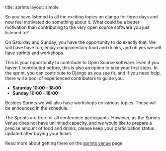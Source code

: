 title: sprints
layout: simple

So you have listened to all the exciting topics on django for three days and now feel motivated do something about it. What could be a better motivation than contributing to the very open source software you just listened to?

On Saturday and Sunday, you have the opportunity to do exactly that. We will have have fun, enjoy complimentary food and drinks, and oh yes we will have sprints and workshops.

This is your opportunity to contribute to Open Source software. Even if you haven't contributed before, this is also an option to take your first steps. In the sprint, you can contribute to Django as you see fit, and if you need help, there will a pool of experienced contributors to guide you.

* **Saturday 10:00 - 18:00**
* **Sunday 10:00 - 18:00**

Besides Sprints we will also have workshops on various topics. These will be announced in the schedule.

The Sprints are free for all conference participants. However, as the Sprints venue does not have unlimited capacity, and we would like to prepare a precise amount of food and drinks, please keep your participation status updated after buying your ticket.

Read more about getting there on the [sprints venue](/information/venue/#sprints%20venue) page.
